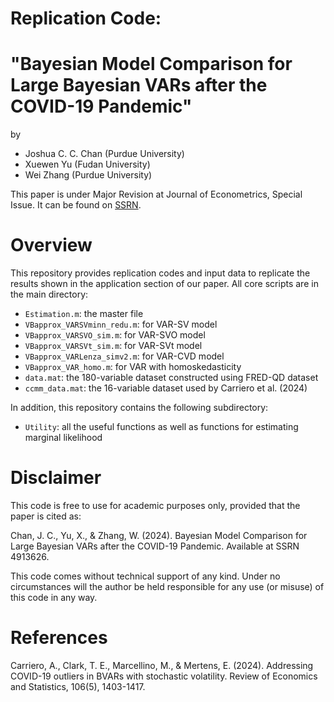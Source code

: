 # Replication Code:
# "Bayesian Model Comparison for Large Bayesian VARs after the COVID-19 Pandemic"
by
- Joshua C. C. Chan (Purdue University)
- Xuewen Yu (Fudan University)
- Wei Zhang (Purdue University)

This paper is under Major Revision at Journal of Econometrics, Special Issue. It can be found on [SSRN](https://papers.ssrn.com/sol3/papers.cfm?abstract_id=4913626).

# Overview
This repository provides replication codes and input data to replicate the results shown in the application section of our paper. All core scripts are in the main directory:
- `Estimation.m`: the master file
- `VBapprox_VARSVminn_redu.m`: for VAR-SV model
- `VBapprox_VARSVO_sim.m`: for VAR-SVO model
- `VBapprox_VARSVt_sim.m`: for VAR-SVt model
- `VBapprox_VARLenza_simv2.m`: for VAR-CVD model
- `VBapprox_VAR_homo.m`: for VAR with homoskedasticity
- `data.mat`: the 180-variable dataset constructed using FRED-QD dataset
- `ccmm_data.mat`: the 16-variable dataset used by Carriero et al. (2024)
  
In addition, this repository contains the following subdirectory:
- `Utility`: all the useful functions as well as functions for estimating marginal likelihood

# Disclaimer
This code is free to use for academic purposes only, provided that the paper is cited as:

Chan, J. C., Yu, X., & Zhang, W. (2024). Bayesian Model Comparison for Large Bayesian VARs after the COVID-19 Pandemic. Available at SSRN 4913626.

This code comes without technical support of any kind. Under no circumstances will the author be held responsible for any use (or misuse) of this code in any way.

# References
Carriero, A., Clark, T. E., Marcellino, M., & Mertens, E. (2024). Addressing COVID-19 outliers in BVARs with stochastic volatility. Review of Economics and Statistics, 106(5), 1403-1417.

